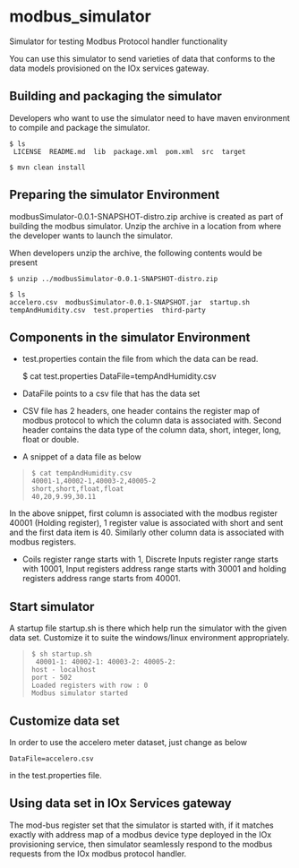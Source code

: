 # modbus_simulator
Simulator for testing Modbus Protocol handler functionality

You can use this simulator to send varieties of data that conforms to the data models provisioned on the IOx services gateway.

## Building and packaging the simulator ##

Developers who want to use the simulator need to have maven environment to compile and package the simulator.


    $ ls
     LICENSE  README.md  lib  package.xml  pom.xml  src  target

    $ mvn clean install

## Preparing the simulator Environment ##

modbusSimulator-0.0.1-SNAPSHOT-distro.zip archive is created as part of building the modbus simulator. Unzip the archive in a location from where the developer wants to launch the simulator.

When developers unzip the archive, the following contents would be present

    $ unzip ../modbusSimulator-0.0.1-SNAPSHOT-distro.zip
    
    $ ls
    accelero.csv  modbusSimulator-0.0.1-SNAPSHOT.jar  startup.sh tempAndHumidity.csv  test.properties  third-party

## Components in the simulator Environment ##


- test.properties contain the file from which the data can be read.

    $ cat test.properties
    DataFile=tempAndHumidity.csv

- DataFile points to a csv file that has the data set

- CSV file has 2 headers, one header contains the register map of modbus protocol to which the column data is associated with. Second header contains the data type of the column data, short, integer, long, float or double.

- A snippet of a data file as below

>     $ cat tempAndHumidity.csv
>     40001-1,40002-1,40003-2,40005-2
>     short,short,float,float
>     40,20,9.99,30.11

In the above snippet, first column is associated with the modbus register 40001 (Holding register), 1 register value is associated with short and sent and the first data item is 40. Similarly other column data is associated with modbus registers.

- Coils register range starts with 1, Discrete Inputs register range starts with 10001, Input registers address range starts with 30001 and holding registers address range starts from 40001.

## Start simulator ##

A startup file startup.sh is there which help run the simulator with the given data set. Customize it to suite the windows/linux environment appropriately.

>     $ sh startup.sh
>      40001-1: 40002-1: 40003-2: 40005-2:
>     host - localhost
>     port - 502
>     Loaded registers with row : 0
>     Modbus simulator started

## Customize data set ##

In order to use the accelero meter dataset, just change  as below 

    DataFile=accelero.csv

in the test.properties file.

## Using data set in IOx Services gateway ##
The mod-bus register set that the simulator is started with, if it matches exactly with address map of a modbus device type deployed in the IOx provisioning service, then simulator seamlessly respond to the modbus requests from the IOx modbus protocol handler.
